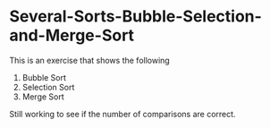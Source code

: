 # Several-Sorts-Bubble-Selection-and-Merge-Sort

This is an exercise that shows the following
1. Bubble Sort
2. Selection Sort
3. Merge Sort

Still working to see if the number of comparisons are correct.
